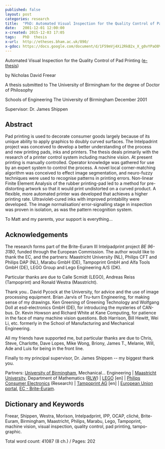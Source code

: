 ```yaml
---
published: false
layout: post
categories: research
title:  "PhD: Automated Visual Inspection for the Quality Control of Pad Printing"
date:   2001-12-01 12:00:00
x-created: 2015-12-03 17:05
tags:   PhD  thesis
x-url:  http://etheses.bham.ac.uk/890/
x-gdoc: https://docs.google.com/document/d/1F59mVj4Xi2RkB2x_X_g0vYPaO8V2QzjYQmflgyAd7UM#
---
```



Automated Visual Inspection for the Quality Control of Pad Printing ([e-thesis][])

by Nicholas David Freear

A thesis submitted to The University of Birmingham for the degree of Doctor of Philosophy

Schools of Engineering
The University of Birmingham
December 2001


Supervisor: Dr. James Shippen


## Abstract

Pad printing is used to decorate consumer goods largely because of its unique
ability to apply graphics to doubly curved surfaces. The Intelpadrint project
was conceived to develop a better understanding of the process and new printing
pads, inks and printers. The thesis deals primarily with the research of
a printer control system including machine vision.
At present printing is manually controlled.
Operator knowledge was gathered for use by an expert system to control the process.
A novel local corner-matching algorithm was conceived to effect image segmentation,
and neuro-fuzzy techniques were used to recognise patterns in printing errors.
Non-linear Finite Element Analysis of the rubber printing-pad led to a method
for pre-distorting artwork so that it would print undistorted on a curved product.
A flexible, more automated printer was developed that achieves a higher printing rate.
Ultraviolet-cured inks with improved printability were developed.
The image normalisation/ error-signalling stage in inspection was proven
in isolation, as was the pattern recognition system.



To Matt and my parents,
your support is everything...


## Acknowledgements

The research forms part of the Brite-Euram III Intelpadprint project _BE 96-3180_,
funded through the European Commission.
The author would like to thank the EC, and the partners: Maastricht University (NL),
Philips CFT and Philips DAP (NL), Marabu GmbH (DE), Tampoprint GmbH and
Alfa Tools GmbH (DE), LEGO Group and Lego Engineering A/S (DK).

Particular thanks are due to Calle Scmidt (LEGO), Andreas Reiss (Tampoprint) and Ronald Westra (Masstricht).

Thank you.. David Pycock at the University, for advice and the use of image processing equipment.
Brian Jarvis of Tru-turn Engineering, for making sense of my drawings.
Ken Greening of Greening Technology and Wolfgang Doll at esd-electronics GmbH (DE), for introducing the mysteries of CAN-bus.
Dr. Kevin Howson and Richard White at Kane Computing, for patience in the face of many machine vision questions. Bob Harrison, Bill Hewitt, Wei Li, etc. formerly in the School of Manufacturing and Mechanical Engineering.

All my friends have supported me, but particular thanks are due to
Chris, Steve, Charlotte, Dave Lopes, Mike Wong, Briony, James T., Melanie,
Will, Ade and Luis for being in the front line.

Finally to my principal supervisor, Dr. James Shippen -- my biggest thank you.

Partners: [University of Birmingham][], Mechanical... Engineering
| [Maastricht University][], Department of Mathematics ([RLW][]) | [LEGO][] [en] |
[Philips Consumer Electronics][] (Research) | [Tampoprint AG][] [en] | [European Union portal][EU], [EC - Brite-Euram][EC].


## Dictionary and Keywords

Freear, Shippen, Westra, Morison, Intelpadprint, IPP, OCAP, cliché, Brite-Euram,
Birmingham, Maastricht, Philips, Marabu, Lego, Tampoprint, machine vision,
visual inspection, quality control, pad printing, tampo-graphic.


Total word count: 41087 (8 ch.) / Pages: 202



[e-thesis]: http://etheses.bham.ac.uk/890/ "Download the thesis from the University"
[arch]: https://web.archive.org/web/*/http://etheses.bham.ac.uk/890/
[QR]: http://chart.apis.google.com/chart?chs=86x86&chld=1&cht=qr&chl=http://etheses.bham.ac.uk/890#qr

[University of Birmingham]: http://www.bham.ac.uk/
[eng.bham]: http://www.eng.bham.ac.uk/mechanical/
[Maastricht University]: http://www.unimaas.nl/?taal=en
[math.unimaas]: http://www.unimaas.nl/?template=werkveld.htm&id=4JTR4BS3R2DU64NB16O7&taal=en
[RLW]: http://www.math.unimaas.nl/personal/ronaldw/publications-rlw.htm "Ronald Westra"
[LEGO]: http://www.lego.com/
[Philips Consumer Electronics]: http://www.ce.philips.com/
[Philips research]: http://www.research.philips.com/
[Tampoprint AG]: http://www.tampoprint.de/
[EU]: http://europa.eu.int/
[EC]: http://europa.eu.int/comm/research/brite-eu/thematic/


[End]: end

